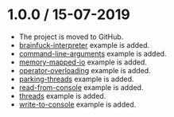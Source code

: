 1.0.0 / 15-07-2019
==================

  - The project is moved to GitHub.
  - [brainfuck-interpreter] example is added.
  - [command-line-arguments] example is added.
  - [memory-mapped-io] example is added.
  - [operator-overloading] example is added.
  - [parking-threads] example is added.
  - [read-from-console] example is added.
  - [threads] example is added.
  - [write-to-console] example is added.


[//]: # (Links)

[brainfuck-interpreter]:
  https://github.com/umut-sahin/rust-examples/tree/master/brainfuck-interpreter
[command-line-arguments]:
  https://github.com/umut-sahin/rust-examples/tree/master/command-line-arguments
[memory-mapped-io]:
  https://github.com/umut-sahin/rust-examples/tree/master/memory-mapped-io
[operator-overloading]:
  https://github.com/umut-sahin/rust-examples/tree/master/operator-overloading
[parking-threads]:
  https://github.com/umut-sahin/rust-examples/tree/master/parking-threads
[read-from-console]:
  https://github.com/umut-sahin/rust-examples/tree/master/read-from-console
[threads]:
  https://github.com/umut-sahin/rust-examples/tree/master/threads
[write-to-console]:
  https://github.com/umut-sahin/rust-examples/tree/master/write-to-console
